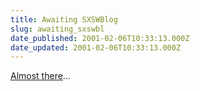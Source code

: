 ```yaml
---
title: Awaiting SXSWBlog
slug: awaiting_sxswbl
date_published: 2001-02-06T10:33:13.000Z
date_updated: 2001-02-06T10:33:13.000Z
---
```


[Almost there](http://www.sxswb.com/)…
